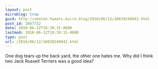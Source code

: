 ```yaml
---
layout: post
microblog: true
guid: http://vmstan-tweets.micro.blog/2010/06/12/16039248942.html
post_id: 3047752
date: 2010-06-12T18:39:15-0600
lastmod: 2010-06-12T18:39:15-0600
type: post
url: /2010/06/12/16039248942.html
---
```

One dog tears up the back yard, the other one hates me. Why did I think two Jack Russell Terriers was a good idea?
